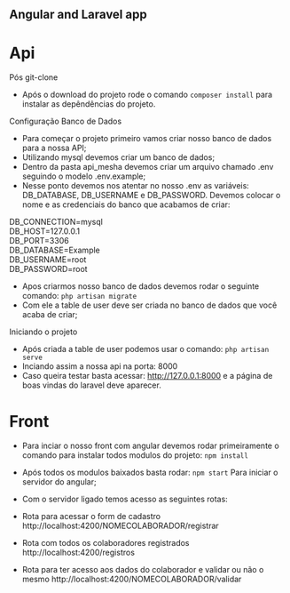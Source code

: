 ## Angular and Laravel app

# Api

Pós git-clone

- Após o download do projeto rode o comando `composer install` para instalar as depêndências do projeto.

Configuração Banco de Dados

- Para começar o projeto primeiro vamos criar nosso banco de dados para a nossa API;
- Utilizando mysql devemos criar um banco de dados;
- Dentro da pasta api_mesha devemos criar um arquivo chamado .env seguindo o modelo .env.example;
- Nesse ponto devemos nos atentar no nosso .env as variáveis: DB_DATABASE, DB_USERNAME e DB_PASSWORD. Devemos colocar o nome e as credenciais do banco que acabamos de criar:

DB_CONNECTION=mysql<br>
DB_HOST=127.0.0.1<br>
DB_PORT=3306<br>
DB_DATABASE=Example<br>
DB_USERNAME=root<br>
DB_PASSWORD=root

- Apos criarmos nosso banco de dados devemos rodar o seguinte comando:
  `php artisan migrate`
- Com ele a table de user deve ser criada no banco de dados que você acaba de criar;

Iniciando o projeto

- Após criada a table de user podemos usar o comando:
  `php artisan serve`
- Inciando assim a nossa api na porta: 8000
- Caso queira testar basta acessar: http://127.0.0.1:8000 e a página de boas vindas do laravel deve aparecer.

# Front

- Para inciar o nosso front com angular devemos rodar primeiramente o comando para instalar todos modulos do projeto:
  `npm install`

- Após todos os modulos baixados basta rodar:
  `npm start`
  Para iniciar o servidor do angular;

- Com o servidor ligado temos acesso as seguintes rotas:
- Rota para acessar o form de cadastro http://localhost:4200/NOMECOLABORADOR/registrar
- Rota com todos os colaboradores registrados http://localhost:4200/registros
- Rota para ter acesso aos dados do colaborador e validar ou não o mesmo http://localhost:4200/NOMECOLABORADOR/validar
